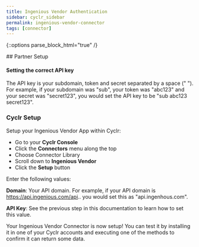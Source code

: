 ```yaml
---
title: Ingenious Vendor Authentication
sidebar: cyclr_sidebar
permalink: ingenious-vendor-connector
tags: [connector]
---
```

{::options parse_block_html="true" /}
<section class="card">
## Partner Setup

#### Setting the correct API key 
The API key is your subdomain, token and secret separated by a space (" "). For example, if your subdomain was "sub", your token was "abc123" and your secret was "secret123", you would set the API key to be "sub abc123 secret123".

### Cyclr Setup

Setup your Ingenious Vendor App within Cyclr:

*   Go to your **Cyclr Console**
*   Click the **Connectors** menu along the top
*   Choose Connector Library
*   Scroll down to **Ingenious Vendor**
*   Click the **Setup** button

Enter the following values:

**Domain**: Your API domain. For example, if your API domain is https://api.ingenious.com/api.. you would set this as "api.ingenhous.com".

**API Key**: See the previous step in this documentation to learn how to set this value.


Your Ingenious Vendor Connector is now setup! You can test it by installing it in one of your Cyclr accounts and executing one of the methods to confirm it can return some data.

</section>
